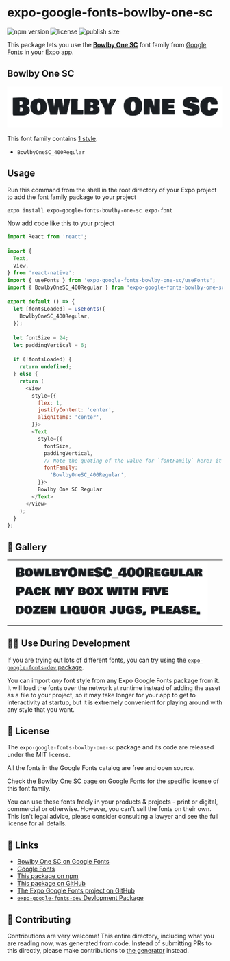 # expo-google-fonts-bowlby-one-sc

![npm version](https://flat.badgen.net/npm/v/expo-google-fonts-bowlby-one-sc)
![license](https://flat.badgen.net/github/license/expo/google-fonts)
![publish size](https://flat.badgen.net/packagephobia/install/expo-google-fonts-bowlby-one-sc)

This package lets you use the [**Bowlby One SC**](https://fonts.google.com/specimen/Bowlby+One+SC) font family from [Google Fonts](https://fonts.google.com/) in your Expo app.

## Bowlby One SC

![Bowlby One SC](./font-family.png)

This font family contains [1 style](#-gallery).

- `BowlbyOneSC_400Regular`

## Usage

Run this command from the shell in the root directory of your Expo project to add the font family package to your project
```sh
expo install expo-google-fonts-bowlby-one-sc expo-font
```

Now add code like this to your project
```js
import React from 'react';

import {
  Text,
  View,
} from 'react-native';
import { useFonts } from 'expo-google-fonts-bowlby-one-sc/useFonts';
import { BowlbyOneSC_400Regular } from 'expo-google-fonts-bowlby-one-sc/400Regular';

export default () => {
  let [fontsLoaded] = useFonts({
    BowlbyOneSC_400Regular,
  });

  let fontSize = 24;
  let paddingVertical = 6;

  if (!fontsLoaded) {
    return undefined;
  } else {
    return (
      <View
        style={{
          flex: 1,
          justifyContent: 'center',
          alignItems: 'center',
        }}>
        <Text
          style={{
            fontSize,
            paddingVertical,
            // Note the quoting of the value for `fontFamily` here; it expects a string!
            fontFamily:
              'BowlbyOneSC_400Regular',
          }}>
          Bowlby One SC Regular
        </Text>
      </View>
    );
  }
};

```

## 🔡 Gallery


||||
|-|-|-|
|![BowlbyOneSC_400Regular](.//400Regular/BowlbyOneSC_400Regular.ttf.png)||||


## 👩‍💻 Use During Development

If you are trying out lots of different fonts, you can try using the [`expo-google-fonts-dev` package](https://github.com/freeboub/google-fonts/tree/master/font-packages/dev#readme).

You can import *any* font style from any Expo Google Fonts package from it. It will load the fonts
over the network at runtime instead of adding the asset as a file to your project, so it may take longer
for your app to get to interactivity at startup, but it is extremely convenient
for playing around with any style that you want.

## 📖 License

The `expo-google-fonts-bowlby-one-sc` package and its code are released under the MIT license.

All the fonts in the Google Fonts catalog are free and open source.

Check the [Bowlby One SC page on Google Fonts](https://fonts.google.com/specimen/Bowlby+One+SC) for the specific license of this font family.

You can use these fonts freely in your products & projects - print or digital, commercial or otherwise. However, you can't sell the fonts on their own. This isn't legal advice, please consider consulting a lawyer and see the full license for all details.

## 🔗 Links

- [Bowlby One SC on Google Fonts](https://fonts.google.com/specimen/Bowlby+One+SC)
- [Google Fonts](https://fonts.google.com/)
- [This package on npm](https://www.npmjs.com/package/expo-google-fonts-bowlby-one-sc)
- [This package on GitHub](https://github.com/freeboub/google-fonts/tree/master/font-packages/bowlby-one-sc)
- [The Expo Google Fonts project on GitHub](https://github.com/freeboub/google-fonts)
- [`expo-google-fonts-dev` Devlopment Package](https://github.com/freeboub/google-fonts/tree/master/font-packages/dev)

## 🤝 Contributing

Contributions are very welcome! This entire directory, including what you are reading now, was generated from code. Instead of submitting PRs to this directly, please make contributions to [the generator](https://github.com/freeboub/google-fonts/tree/master/packages/generator) instead.
